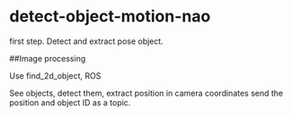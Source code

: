 # detect-object-motion-nao
first step. Detect and extract pose object. 

##Image processing

Use find_2d_object, ROS

See objects, detect them, extract position in camera coordinates send the position and object ID as a topic. 
